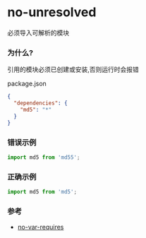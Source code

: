 # no-unresolved

必须导入可解析的模块

### 为什么?

引用的模块必须已创建或安装,否则运行时会报错

package.json

```json
{
  "dependencies": {
    "md5": "*"
  }
}
```

### 错误示例

```js
import md5 from 'md55';
```

### 正确示例

```js
import md5 from 'md5';
```

### 参考

- [no-var-requires](https://github.com/benmosher/eslint-plugin-import/blob/main/docs/rules/no-unresolved.md)
